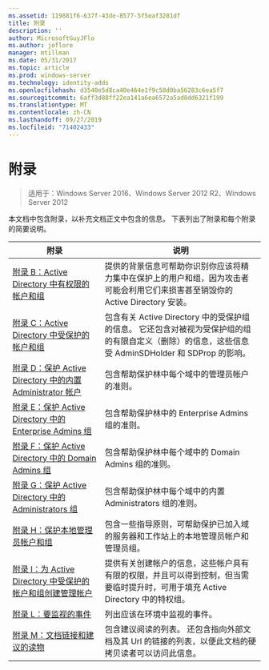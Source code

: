 ```yaml
---
ms.assetid: 119881f6-637f-43de-8577-5f5eaf3281df
title: 附录
description: ''
author: MicrosoftGuyJFlo
ms.author: joflore
manager: mtillman
ms.date: 05/31/2017
ms.topic: article
ms.prod: windows-server
ms.technology: identity-adds
ms.openlocfilehash: d3540e5d8ca40e464e1f9c58d0ba56283c6ea5f7
ms.sourcegitcommit: 6aff3d88ff22ea141a6ea6572a5ad8dd6321f199
ms.translationtype: MT
ms.contentlocale: zh-CN
ms.lasthandoff: 09/27/2019
ms.locfileid: "71402433"
---
```

# <a name="appendices"></a>附录

>适用于：Windows Server 2016、Windows Server 2012 R2、Windows Server 2012

本文档中包含附录，以补充文档正文中包含的信息。 下表列出了附录和每个附录的简要说明。  
  

|**附录**|**说明**|  
| --- | --- | 
|[附录 B：Active Directory 中有权限的帐户和组](../../../ad-ds/plan/security-best-practices/Appendix-B--Privileged-Accounts-and-Groups-in-Active-Directory.md)|提供的背景信息可帮助你识别你应该将精力集中在保护上的用户和组，因为攻击者可能会利用它们来损害甚至销毁你的 Active Directory 安装。|  
|[附录 C：Active Directory 中受保护的帐户和组](../../../ad-ds/plan/security-best-practices/Appendix-C--Protected-Accounts-and-Groups-in-Active-Directory.md)|包含有关 Active Directory 中的受保护组的信息。 它还包含对被视为受保护组的组的有限自定义（删除）的信息，这些信息受 AdminSDHolder 和 SDProp 的影响。|  
|[附录 D：保护 Active Directory 中的内置 Administrator 帐户](../../../ad-ds/plan/security-best-practices/Appendix-D--Securing-Built-In-Administrator-Accounts-in-Active-Directory.md)|包含帮助保护林中每个域中的管理员帐户的准则。|  
|[附录 E：保护 Active Directory 中的 Enterprise Admins 组](../../../ad-ds/plan/security-best-practices/Appendix-E--Securing-Enterprise-Admins-Groups-in-Active-Directory.md)|包含帮助保护林中的 Enterprise Admins 组的准则。|  
|[附录 F：保护 Active Directory 中的 Domain Admins 组](../../../ad-ds/plan/security-best-practices/Appendix-F--Securing-Domain-Admins-Groups-in-Active-Directory.md)|包含帮助保护林中每个域中的 Domain Admins 组的准则。|  
|[附录 G：保护 Active Directory 中的 Administrators 组](../../../ad-ds/plan/security-best-practices/Appendix-G--Securing-Administrators-Groups-in-Active-Directory.md)|包含帮助保护林中每个域中的内置 Administrators 组的准则。|  
|[附录 H：保护本地管理员帐户和组](../../../ad-ds/plan/security-best-practices/Appendix-H--Securing-Local-Administrator-Accounts-and-Groups.md)|包含一些指导原则，可帮助保护已加入域的服务器和工作站上的本地管理员帐户和管理员组。|  
|[附录 I：为 Active Directory 中受保护的帐户和组创建管理帐户](../../../ad-ds/manage/component-updates/Appendix-I--Creating-Management-Accounts-for-Protected-Accounts-and-Groups-in-Active-Directory.md)|提供有关创建帐户的信息，这些帐户具有有限的权限，并且可以得到控制，但当需要临时提升时，可用于填充 Active Directory 中的特权组。|   
|[附录 L：要监视的事件](../../../ad-ds/plan/Appendix-L--Events-to-Monitor.md)|列出应该在环境中监视的事件。|  
|[附录 M：文档链接和建议的读物](../../../ad-ds/manage/Appendix-M--Document-Links-and-Recommended-Reading.md)|包含建议阅读的列表。 还包含指向外部文档及其 Url 的链接的列表，以便此文档的硬拷贝读者可以访问此信息。|  
  


